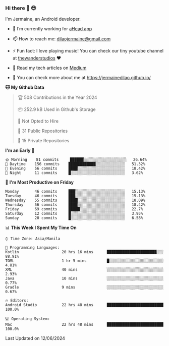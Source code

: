 ### Hi there 👋 😎
I'm Jermaine, an Android developer.

- 🔭 I’m currently working for [aHead app](https://www.ahead-app.com/)

- 📫 How to reach me: dilaojermaine@gmail.com

- ⚡ Fun fact: I love playing music! You can check our tiny youtube channel at [thewanderstudios](https://www.youtube.com/thewanderstudios) ♥️

- 📖 Read my tech articles on [Medium](https://jermainedilao.medium.com/)

- 👀 You can check more about me at https://jermainedilao.github.io/

<!--
**jermainedilao/jermainedilao** is a ✨ _special_ ✨ repository because its `README.md` (this file) appears on your GitHub profile.

Here are some ideas to get you started:

- 🔭 I’m currently working on ...
- 🌱 I’m currently learning ...
- 👯 I’m looking to collaborate on ...
- 🤔 I’m looking for help with ...
- 💬 Ask me about ...
- 📫 How to reach me: ...
- 😄 Pronouns: ...
- ⚡ Fun fact: ...
-->

<!--START_SECTION:waka-->
**🐱 My Github Data** 

> 🏆 508 Contributions in the Year 2024
 > 
> 📦 252.9 kB Used in Github's Storage 
 > 
> 🚫 Not Opted to Hire
 > 
> 📜 31 Public Repositories 
 > 
> 🔑 15 Private Repositories  
 > 
**I'm an Early 🐤** 

```text
🌞 Morning    81 commits     ██████░░░░░░░░░░░░░░░░░░░   26.64% 
🌆 Daytime    156 commits    ████████████░░░░░░░░░░░░░   51.32% 
🌃 Evening    56 commits     ████░░░░░░░░░░░░░░░░░░░░░   18.42% 
🌙 Night      11 commits     █░░░░░░░░░░░░░░░░░░░░░░░░   3.62%

```
📅 **I'm Most Productive on Friday** 

```text
Monday       46 commits     ███░░░░░░░░░░░░░░░░░░░░░░   15.13% 
Tuesday      46 commits     ███░░░░░░░░░░░░░░░░░░░░░░   15.13% 
Wednesday    55 commits     ████░░░░░░░░░░░░░░░░░░░░░   18.09% 
Thursday     56 commits     ████░░░░░░░░░░░░░░░░░░░░░   18.42% 
Friday       69 commits     █████░░░░░░░░░░░░░░░░░░░░   22.7% 
Saturday     12 commits     █░░░░░░░░░░░░░░░░░░░░░░░░   3.95% 
Sunday       20 commits     █░░░░░░░░░░░░░░░░░░░░░░░░   6.58%

```


📊 **This Week I Spent My Time On** 

```text
⌚︎ Time Zone: Asia/Manila

💬 Programming Languages: 
Kotlin                   20 hrs 16 mins      ██████████████████████░░░   88.91% 
TOML                     1 hr 5 mins         █░░░░░░░░░░░░░░░░░░░░░░░░   4.81% 
XML                      40 mins             ░░░░░░░░░░░░░░░░░░░░░░░░░   2.93% 
Java                     10 mins             ░░░░░░░░░░░░░░░░░░░░░░░░░   0.77% 
Gradle                   9 mins              ░░░░░░░░░░░░░░░░░░░░░░░░░   0.67%

🔥 Editors: 
Android Studio           22 hrs 48 mins      █████████████████████████   100.0%

💻 Operating System: 
Mac                      22 hrs 48 mins      █████████████████████████   100.0%

```


 Last Updated on 12/06/2024
<!--END_SECTION:waka-->
